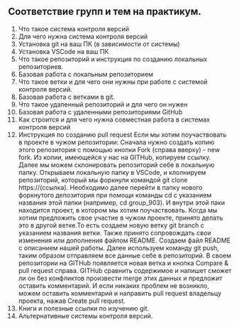 ## Соответствие групп и тем на практикум.

1. Что такое система контроля версий
2. Для чего нужна система контроля версий
3. Установка git на ваш ПК (в зависимости от системы)
4. Установка VSCode на ваш ПК
5. Что такое репозиторий и инструкция по созданию локальных репозиториев.
6. Базовая работа с локальным репозиторием
7. Что такое ветки и для чего они нужны при работе с системой контроля версий.
8. Базовая работа с ветками в git.
9. Что такое удаленный репозиторий и для чего он нужен
10. Базовая работа с удаленными репозиториями GitHub
11. Как строится и для чего нужна совместная работа в системах контроля версий
12. Инструкция по созданию pull request
Если мы хотим поучаствовать в проекте в чужом репозитории:
Сначала нужно создать копию этого репозитория с помощью кнопки Fork (справа вверху) - new fork. Из копии, имеющейся у нас на GITHub, копируем ссылку. 
Далее мы можем склонировать репозиторий себе в локальную папку. Открываем локальную папку в VSCode, и клолнируем репозиторий, который мы форкнули командой git clone https://(ссылка).
Необходимо далее перейти в папку нового форкнутого депозитория при помощи команды cd c указанием названия этой папки (например, cd group_903). И внутри этой паки находится проект, в котором мы хотим поучаствовать.
Когда мы хотим предложить свое участие в чужом проекте, принято делать это в другой ветке.То есть создаем новую ветку git branch с указанием названия ветки. Также принято сопровождать свои изменения или дополнения файлом README. Создаем файл README с описанием нашей работы.
Далее используем команду git push, таким образом отправляем все данные себе в репозиторий. В своем репозитории на GITHub появляется новая ветка и кнопка Compare & pull request справа. GITHub сравнить содержимое и напишет сможет ли он без конфликтов произвести merge этих данных и предложит оставить комментарий. И если никаких проблем не возникло, можем оставить комментарий и направить pull request владельцу проекта, нажав Create pull request.
13. Книги и полезные ссылки по изучению git.
14. Альтернативные системы контроля версий.
